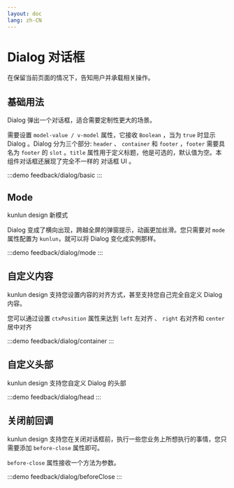```yaml
---
layout: doc
lang: zh-CN
---
```


# Dialog 对话框

在保留当前页面的情况下，告知用户并承载相关操作。

## 基础用法

Dialog 弹出一个对话框，适合需要定制性更大的场景。

需要设置 `model-value / v-model` 属性，它接收 `Boolean` ，当为 `true` 时显示 Dialog 。Dialog 分为三个部分: `header` 、 `container` 和 `footer` ，`footer` 需要具名为 `footer` 的 `slot` 。`title` 属性用于定义标题，他是可选的，默认值为空。本组件对话框还展现了完全不一样的 对话框 UI 。

:::demo
feedback/dialog/basic
:::

## Mode

kunlun design 新模式

Dialog 变成了横向出现，跨越全屏的弹窗提示，动画更加丝滑。您只需要对 `mode` 属性配置为 `kunlun`，就可以将 Dialog 变化成实例那样。

:::demo
feedback/dialog/mode
:::

## 自定义内容

kunlun design 支持您设置内容的对齐方式，甚至支持您自己完全自定义 Dialog 内容。

您可以通过设置 `ctxPosition` 属性来达到 `left` 左对齐 、 `right` 右对齐和 `center` 居中对齐

:::demo
feedback/dialog/container
:::

## 自定义头部

kunlun design 支持您自定义 Dialog 的头部

:::demo
feedback/dialog/head
:::

## 关闭前回调

kunlun design 支持您在关闭对话框前，执行一些您业务上所想执行的事情，您只需要添加 `before-close` 属性即可。

`before-close` 属性接收一个方法为参数。

:::demo
feedback/dialog/beforeClose
:::
